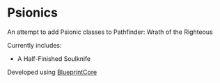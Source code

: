 # Psionics
An attempt to add Psionic classes to Pathfinder: Wrath of the Righteous

Currently includes:
* A Half-Finished Soulknife

Developed using [BlueprintCore](https://github.com/WittleWolfie/WW-Blueprint-Core)
